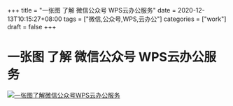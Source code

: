 +++
title = "一张图 了解 微信公众号  WPS云办公服务"
date = 2020-12-13T10:15:27+08:00
tags = ["微信,公众号,WPS,云办公"]
categories = ["work"]
draft = false
+++

# 一张图 了解 微信公众号  WPS云办公服务
[![一张图了解微信公众号WPS云办公服务](https://pic.downk.cc/item/5f6cb9c5160a154a678cc34e.jpg)](https://pic.downk.cc/item/5f6cb9c5160a154a678cc34e.jpg)